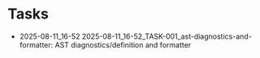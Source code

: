 # Tasks

- 2025-08-11_16-52 2025-08-11_16-52_TASK-001_ast-diagnostics-and-formatter: AST diagnostics/definition and formatter
